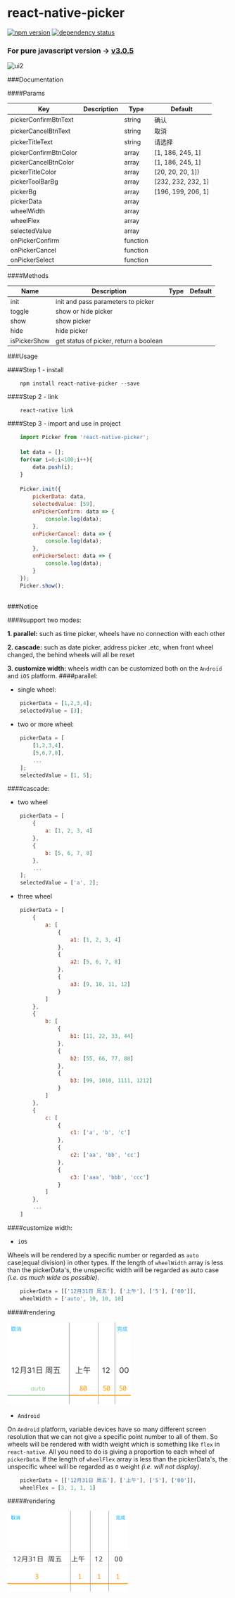 # react-native-picker

[![npm version](https://img.shields.io/npm/v/react-native-picker.svg?style=flat-square)](https://www.npmjs.com/package/react-native-picker) <a href="https://david-dm.org/beefe/react-native-picker"><img src="https://david-dm.org/beefe/react-native-picker.svg?style=flat-square" alt="dependency status"></a>   

### For pure javascript version -> [v3.0.5](https://github.com/beefe/react-native-picker/tree/pure-javascript-version)

![ui2](./doc/ui2.jpg)

###Documentation

####Params

|Key | Description | Type | Default|
| --- | ----------- | ---- | ------ |
|pickerConfirmBtnText  |  |string  |确认                |
|pickerCancelBtnText   |  |string  |取消                |
|pickerTitleText       |  |string  |请选择              |
|pickerConfirmBtnColor |  |array   |[1, 186, 245, 1]   |
|pickerCancelBtnColor  |  |array   |[1, 186, 245, 1]   |
|pickerTitleColor      |  |array   |[20, 20, 20, 1])   |
|pickerToolBarBg       |  |array   |[232, 232, 232, 1] |
|pickerBg              |  |array   |[196, 199, 206, 1] |
|pickerData            |  |array   |                   |
|wheelWidth            |  |array   |                   |
|wheelFlex             |  |array   |                   |
|selectedValue         |  |array   |                   |
|onPickerConfirm       |  |function|                   |
|onPickerCancel        |  |function|                   |
|onPickerSelect        |  |function|                   |

####Methods

|Name | Description | Type | Default|
| --- | ----------- | ---- | ------ |
|init         |init and pass parameters to picker      |   |   |
|toggle       |show or hide picker                     |   |   |
|show         |show picker                             |   |   |
|hide         |hide picker                             |   |   |
|isPickerShow |get status of picker, return a boolean  |   |   |


###Usage

####Step 1 - install

```
	npm install react-native-picker --save
```

####Step 2 - link

```
	react-native link
```

####Step 3 - import and use in project

```javascript
	import Picker from 'react-native-picker';

	let data = [];
    for(var i=0;i<100;i++){
        data.push(i);
    }

    Picker.init({
        pickerData: data,
        selectedValue: [59],
        onPickerConfirm: data => {
            console.log(data);
        },
        onPickerCancel: data => {
            console.log(data);
        },
        onPickerSelect: data => {
            console.log(data);
        }
    });
    Picker.show();
	
```

###Notice

####support two modes:

<b>1. parallel:</b> such as time picker, wheels have no connection with each other

<b>2. cascade:</b> such as date picker, address picker .etc, when front wheel changed, the behind wheels will all be reset

<b>3. customize width:</b> wheels width can be customized both on the `Android` and `iOS` platform.
####parallel:

- single wheel:

```javascript
	pickerData = [1,2,3,4];
	selectedValue = [3];
```

- two or more wheel:

```javascript
	pickerData = [
		[1,2,3,4],
		[5,6,7,8],
		...
	];
	selectedValue = [1, 5];
```

####cascade:

- two wheel

```javascript
    pickerData = [
        {
            a: [1, 2, 3, 4]
        },
        {
            b: [5, 6, 7, 8]
        },
        ...
    ];
    selectedValue = ['a', 2];
```

- three wheel

```javascript
    pickerData = [
        {
            a: [
                {
                    a1: [1, 2, 3, 4]
                },
                {
                    a2: [5, 6, 7, 8]
                },
                {
                    a3: [9, 10, 11, 12]
                }
            ]
        },
        {
            b: [
                {
                    b1: [11, 22, 33, 44]
                },
                {
                    b2: [55, 66, 77, 88]
                },
                {
                    b3: [99, 1010, 1111, 1212]
                }
            ]
        },
        {
            c: [
                {
                    c1: ['a', 'b', 'c']
                },
                {
                    c2: ['aa', 'bb', 'cc']
                },
                {
                    c3: ['aaa', 'bbb', 'ccc']
                }
            ]
        },
        ...
    ]
```

####customize width:

- `iOS`

Wheels will be rendered by a specific number or regarded as `auto` case(equal division) in other types. If the length of `wheelWidth` array is less than the pickerData's, the unspecific width will be regarded as auto case *(i.e. as much wide as possible)*.

```javascript
	pickerData = [['12月31日 周五'], ['上午'], ['5'], ['00']],
	wheelWidth = ['auto', 10, 10, 10]
```

#####rendering

![wheelWidth](./doc/wheelWidth.png)



- `Android`

On `Android` platform, variable devices have so many different screen resolution that we can not give a specific point number to all of them. So wheels will be rendered with width weight which is something like `flex` in `react-native`. All you need to do is giving a proportion to each wheel of `pickerData`. If the length of `wheelFlex` array is less than the pickerData's, the unspecific wheel will be regarded as `0` weight *(i.e. will not display)*.

```javascript
	pickerData = [['12月31日 周五'], ['上午'], ['5'], ['00']],
	wheelFlex = [3, 1, 1, 1]
```

#####rendering

![wheelFlex](./doc/wheelFlex.png)


